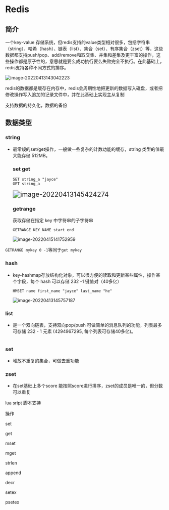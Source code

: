 # Redis

## 简介

一个key-value 存储系统，但redis支持的value类型相对很多，包括字符串（string），哈希（hash）、链表（list）、集合（set）、有序集合（zset）等，这些数据都支持push/pop、add/remove和取交集、并集和差集及更丰富的操作，这些操作都是原子性的，意思就是要么成功执行要么失败完全不执行。在此基础上，redis支持各种不同方式的排序。

![image-20220413143042223](https://jaycehe.oss-cn-hangzhou.aliyuncs.com/markdown/202204131430297.png)



redis的数据都是缓存在内存中，redis会周期性地把更新的数据写入磁盘，或者把修改操作写入追加的记录文件中，并在此基础上实现主从复制

支持数据的持久化，数据的备份

## 数据类型

### string 

- 最常规的set/get操作，一般做一些复杂的计数功能的缓存，string 类型的值最大能存储 512MB。

  ### set get
  
  ```
  SET string_a "jayce"
  GET string_a
  ```
  
  <img src="https://jaycehe.oss-cn-hangzhou.aliyuncs.com/markdown/202204131454313.png" alt="image-20220413145424274" style="zoom:150%;" />

  ### getrange
  
  获取存储在指定 key 中字符串的子字符串
  
  ```
  GETRANGE KEY_NAME start end
  ```
  
  ![image-20220415141752959](https://jaycehe.oss-cn-hangzhou.aliyuncs.com/markdown/202204151417270.png)

`GETRANGE mykey 0 -1`等同于`get mykey`






### hash 

- key-hashmap存放结构化对象，可以很方便的读取和更新某些属性，操作某个字段，每个 hash 可以存储 232 -1 键值对（40多亿）

  ```
  HMSET name first_name "jayce" last_name "he"
  ```

  ![image-20220413145757187](https://jaycehe.oss-cn-hangzhou.aliyuncs.com/markdown/202204131457232.png)

### list 

- 是一个双向链表，支持双向pop/push 可做简单的消息队列的功能，列表最多可存储 232 - 1 元素 (4294967295, 每个列表可存储40多亿)。

  ```
  
  ```

  

### set 

- 堆放不重复的集合，可做去重功能

### zset  

- 在set基础上多个score 能按照score进行排序，zset的成员是唯一的，但分数可以重复

lua sript 脚本支持

操作

set

get

mset

mget

strlen

append

decr

setex

psetex








